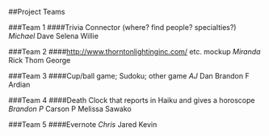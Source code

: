 


##Project Teams

###Team 1
####Trivia Connector (where? find people? specialties?)
*Michael*
Dave
Selena
Willie

###Team 2
####http://www.thorntonlightinginc.com/ etc. mockup
*Miranda*
Rick
Thom
George

###Team 3
####Cup/ball game; Sudoku; other game
*AJ*
Dan
Brandon F
Ardian

###Team 4
####Death Clock that reports in Haiku and gives a horoscope
*Brandon P*
Carson P
Melissa
Sawako

###Team 5
####Evernote
*Chris*
Jared
Kevin

